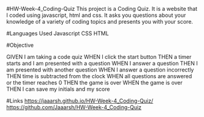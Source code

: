 #HW-Week-4_Coding-Quiz
This project is a Coding Quiz. It is a website that I coded using javascript, html and css. It asks you questions about your knowledge of a variety of coding topics and presents you with your score.

#Languages Used 
Javascript CSS HTML

#Objective

GIVEN I am taking a code quiz
WHEN I click the start button
THEN a timer starts and I am presented with a question
WHEN I answer a question
THEN I am presented with another question
WHEN I answer a question incorrectly
THEN time is subtracted from the clock
WHEN all questions are answered or the timer reaches 0
THEN the game is over
WHEN the game is over
THEN I can save my initials and my score

#Links
https://jaaarsh.github.io/HW-Week-4_Coding-Quiz/
https://github.com/Jaaarsh/HW-Week-4_Coding-Quiz
